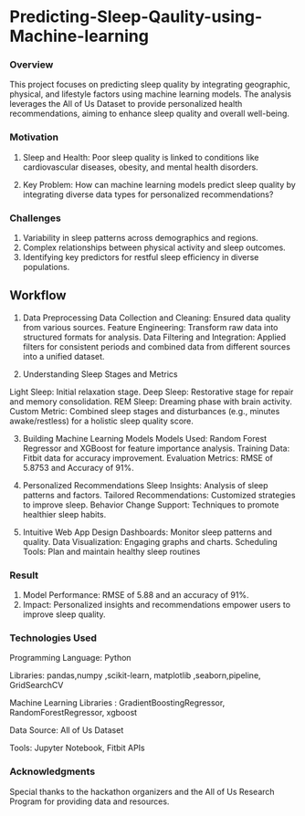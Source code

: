 # Predicting-Sleep-Qaulity-using-Machine-learning


### Overview

This project focuses on predicting sleep quality by integrating geographic, physical, and lifestyle factors using machine learning models. The analysis leverages the All of Us Dataset to provide personalized health recommendations, aiming to enhance sleep quality and overall well-being.

### Motivation

1. Sleep and Health: Poor sleep quality is linked to conditions like cardiovascular diseases, obesity, and mental health disorders.

2. Key Problem: How can machine learning models predict sleep quality by integrating diverse data types for personalized recommendations?

### Challenges
1. Variability in sleep patterns across demographics and regions.
2. Complex relationships between physical activity and sleep outcomes.
3. Identifying key predictors for restful sleep efficiency in diverse populations.

## Workflow

1. Data Preprocessing
Data Collection and Cleaning: Ensured data quality from various sources.
Feature Engineering: Transform raw data into structured formats for analysis.
Data Filtering and Integration: Applied filters for consistent periods and combined data from different sources into a unified dataset.

2. Understanding Sleep Stages and Metrics

Light Sleep: Initial relaxation stage.
Deep Sleep: Restorative stage for repair and memory consolidation.
REM Sleep: Dreaming phase with brain activity.
Custom Metric: Combined sleep stages and disturbances (e.g., minutes awake/restless) for a holistic sleep quality score.

3. Building Machine Learning Models
Models Used: Random Forest Regressor and XGBoost for feature importance analysis.
Training Data: Fitbit data for accuracy improvement.
Evaluation Metrics: RMSE of 5.8753 and Accuracy of 91%.

4. Personalized Recommendations
Sleep Insights: Analysis of sleep patterns and factors.
Tailored Recommendations: Customized strategies to improve sleep.
Behavior Change Support: Techniques to promote healthier sleep habits.

5. Intuitive Web App Design
Dashboards: Monitor sleep patterns and quality.
Data Visualization: Engaging graphs and charts.
Scheduling Tools: Plan and maintain healthy sleep routines

### Result

1. Model Performance: RMSE of 5.88 and an accuracy of 91%.
2. Impact: Personalized insights and recommendations empower users to improve sleep quality.

### Technologies Used

Programming Language: Python

Libraries: pandas,numpy ,scikit-learn, matplotlib ,seaborn,pipeline, GridSearchCV

Machine Learning Libraries : GradientBoostingRegressor, RandomForestRegressor, xgboost

Data Source: All of Us Dataset

Tools: Jupyter Notebook, Fitbit APIs

### Acknowledgments

Special thanks to the hackathon organizers and the All of Us Research Program for providing data and resources.